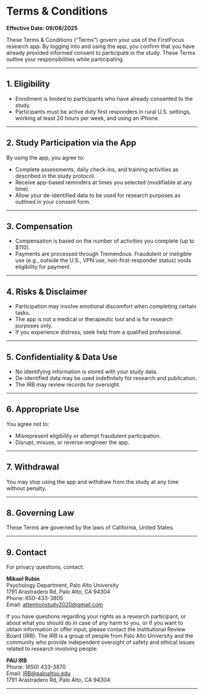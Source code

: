 # Terms & Conditions

**Effective Date: 09/08/2025**

These Terms & Conditions (“Terms”) govern your use of the FirstFocus research app. By logging into and using the app, you confirm that you have already provided informed consent to participate in the study. These Terms outline your responsibilities while participating.

---

## 1. Eligibility

- Enrollment is limited to participants who have already consented to the study.  
- Participants must be active duty first responders in rural U.S. settings, working at least 20 hours per week, and using an iPhone.  

---

## 2. Study Participation via the App

By using the app, you agree to:  

- Complete assessments, daily check-ins, and training activities as described in the study protocol.  
- Receive app-based reminders at times you selected (modifiable at any time).  
- Allow your de-identified data to be used for research purposes as outlined in your consent form.  

---

## 3. Compensation

- Compensation is based on the number of activities you complete (up to $110).  
- Payments are processed through Tremendous. Fraudulent or ineligible use (e.g., outside the U.S., VPN use, non-first-responder status) voids eligibility for payment.  

---

## 4. Risks & Disclaimer

- Participation may involve emotional discomfort when completing certain tasks.  
- The app is not a medical or therapeutic tool and is for research purposes only.  
- If you experience distress, seek help from a qualified professional.  

---

## 5. Confidentiality & Data Use

- No identifying information is stored with your study data.  
- De-identified data may be used indefinitely for research and publication.  
- The IRB may review records for oversight.  

---

## 6. Appropriate Use

You agree not to:  

- Misrepresent eligibility or attempt fraudulent participation.  
- Disrupt, misuse, or reverse-engineer the app.  

---

## 7. Withdrawal

You may stop using the app and withdraw from the study at any time without penalty.  

---

## 8. Governing Law

These Terms are governed by the laws of California, United States.  

---

## 9. Contact

For privacy questions, contact:  

**Mikael Rubin**  
Psychology Department, Palo Alto University  
1791 Arastradero Rd, Palo Alto, CA 94304  
Phone: 650-433-3805  
Email: attentionstudy2020@gmail.com  

If you have questions regarding your rights as a research participant, or about what you should do in case of any harm to you, or if you want to obtain information or offer input, please contact the Institutional Review Board (IRB). The IRB is a group of people from Palo Alto University and the community who provide independent oversight of safety and ethical issues related to research involving people:  

**PAU IRB**  
Phone: (650) 433-3870  
Email: IRB@paloaltou.edu  
1791 Arastradero Rd, Palo Alto, CA 94304  

---
 